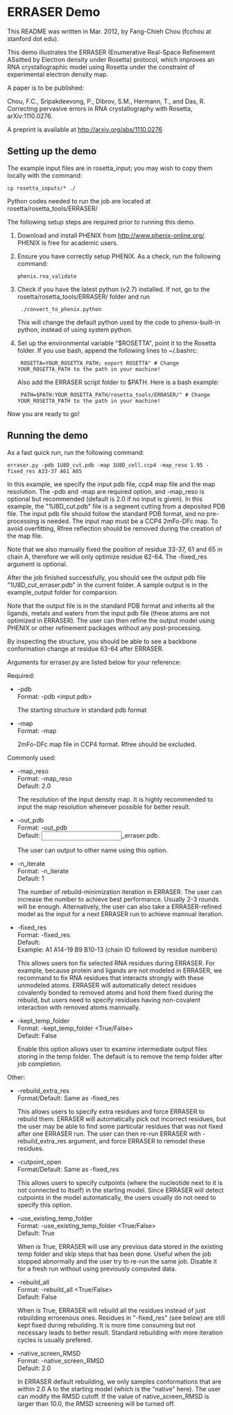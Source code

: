 ERRASER Demo
============

This README was written in Mar. 2012, by Fang-Chieh Chou (fcchou at stanford dot edu).

This demo illustrates the ERRASER (Enumerative Real-Space Refinement ASsitted 
by Electron density under Rosetta) protocol, which improves an RNA 
crystallographic model using Rosetta under the constraint of experimental 
electron density map.

A paper is to be published:

Chou, F.C., Sripakdeevong, P., Dibrov, S.M., Hermann, T., and Das, R. Correcting pervasive errors in RNA crystallography with Rosetta, arXiv:1110.0276. 

A preprint is available at http://arxiv.org/abs/1110.0276

Setting up the demo
-------------------

The example input files are in rosetta_input; you may wish to copy them locally 
with the command:

    cp rosetta_inputs/* ./

Python codes needed to run the job are located at 
rosetta/rosetta_tools/ERRASER/

The following setup steps are required prior to running this demo.

1. Download and install PHENIX from http://www.phenix-online.org/. PHENIX is 
   free for academic users.

2. Ensure you have correctly setup PHENIX. As a check, run the following 
   command:
   
       phenix.rna_validate 

3. Check if you have the latest python (v2.7) installed. If not, go to the 
   rosetta/rosetta_tools/ERRASER/ folder and run 

        ./convert_to_phenix.python

    This will change the default python used by the code to phenix-built-in 
    python, instead of using system python.

4. Set up the environmental variable "$ROSETTA", point it to the Rosetta 
   folder. If you use bash, append the following lines to ~/.bashrc:

        ROSETTA=YOUR_ROSETTA_PATH; export ROSETTA" # Change YOUR_ROSETTA_PATH to the path in your machine!

    Also add the ERRASER script folder to $PATH. Here is a bash example:

        PATH=$PATH:YOUR_ROSETTA_PATH/rosetta_tools/ERRASER/" # Change YOUR_ROSETTA_PATH to the path in your machine!

Now you are ready to go!

Running the demo
----------------

As a fast quick run, run the following command:

    erraser.py -pdb 1U8D_cut.pdb -map 1U8D_cell.ccp4 -map_reso 1.95 -fixed_res A33-37 A61 A65

In this example, we specify the input pdb file, ccp4 map file and the map 
resolution. The -pdb and -map are required option, and -map_reso is optional but 
recommended (default is 2.0 if no input is given). In this example, the 
"1U8D_cut.pdb" file is a segment cutting from a deposited PDB file. The input 
pdb file should follow the standard PDB format, and no pre-processing is 
needed. The input map must be a CCP4 2mFo-DFc map. To avoid overfitting, Rfree 
reflection should be removed during the creation of the map file.

Note that we also manually fixed the position of residue 33-37, 61 and 65 in 
chain A, therefore we will only optimize residue 62-64. The -fixed_res argument 
is optional.

After the job finished successfully, you should see the output pdb file 
"1U8D_cut_erraser.pdb" in the current folder. A sample output is in the 
example_output folder for comparsion.

Note that the output file is in the standard PDB format and inherits all the 
ligands, metals and waters from the input pdb file (these atoms are not 
optimized in ERRASER). The user can then refine the output model using PHENIX 
or other refinement packages without any post-processing.

By inspecting the structure, you should be able to see a backbone conformation 
change at residue 63-64 after ERRASER.

Arguments for erraser.py are listed below for your reference:

Required:

* -pdb  
  Format: -pdb \<input pdb>  

  The starting structure in standard pdb format

* -map  
  Format: -map <map file>  

  2mFo-DFc map file in CCP4 format. Rfree should be excluded.

Commonly used:

* -map_reso  
  Format: -map_reso <float>  
  Default: 2.0  

  The resolution of the input density map. It is highly recommended to input 
  the map resolution whenever possible for better result.

* -out_pdb  
  Format: -out_pdb <string>  
  Default: <input pdb name>\_erraser.pdb.  

  The user can output to other name using this option.

* -n_iterate  
  Format: -n_iterate <int>  
  Default: 1  

  The number of rebuild-minimization iteration in ERRASER. The user can 
  increase the number to achieve best performance. Usually 2-3 rounds will be 
  enough. Alternatively, the user can also take a ERRASER-refined model as the 
  input for a next ERRASER run to achieve mannual iteration.

* -fixed_res  
  Format: -fixed_res <list>  
  Default: <empty>  
  Example: A1 A14-19 B9 B10-13  (chain ID followed by residue numbers)  

  This allows users ton fix selected RNA residues during ERRASER. For example, 
  because protein and ligands are not modeled in ERRASER, we recommand to fix 
  RNA residues that interacts strongly with these unmodeled atoms. ERRASER will 
  automatically detect residues covalently bonded to removed atoms and hold 
  them fixed during the rebuild, but users need to specify residues having 
  non-covalent interaction with removed atoms mannually.

* -kept_temp_folder  
  Format: -kept_temp_folder <True/False>  
  Default: False  

  Enable this option allows user to examine intermediate output files storing 
  in the temp folder. The default is to remove the temp folder after job 
  completion.

Other:

* -rebuild_extra_res  
  Format/Default: Same as -fixed_res  

  This allows users to specify extra residues and force ERRASER to rebuild 
  them. ERRASER will automatically pick out incorrect residues, but the user 
  may be able to find some particular residues that was not fixed after one 
  ERRASER run. The user can then re-run ERRASER with -rebuild_extra_res 
  argument, and force ERRASER to remodel these residues.

* -cutpoint_open  
  Format/Default: Same as -fixed_res  

  This allows users to specify cutpoints (where the nucleotide next to it is 
  not connected to itself) in the starting model. Since ERRASER will detect 
  cutpoints in the model automatically, the users usually do not need to 
  specify this option.

* -use_existing_temp_folder  
  Format: -use_existing_temp_folder <True/False>  
  Default: True  

  When is True, ERRASER will use any previous data stored in the existing temp 
  folder and skip steps that has been done. Useful when the job stopped 
  abnormally and the user try to re-run the same job. Disable it for a fresh 
  run without using previously computed data.

* -rebuild_all  
  Format: -rebuild_all <True/False>  
  Default: False  

  When is True, ERRASER will rebuild all the residues instead of just 
  rebuilding errorenous ones. Residues in "-fixed_res" (see below) are still 
  kept fixed during rebuilding. It is more time consuming but not necessary 
  leads to better result. Standard rebuilding with more iteration cycles is 
  usually prefered.

* -native_screen_RMSD  
  Format: -native_screen_RMSD <float>  
  Default: 2.0  

  In ERRASER default rebuilding, we only samples conformations that are within 
  2.0 A to the starting model (which is the "native" here). The user can modify 
  the RMSD cutoff. If the value of native_screen_RMSD is larger than 10.0, the 
  RMSD screening will be turned off.
